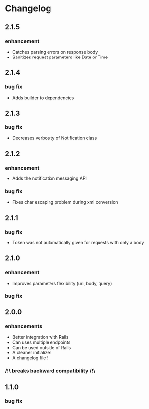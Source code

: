 Changelog
=========

2.1.5
-----

### enhancement
 * Catches parsing errors on response body
 * Sanitizes request parameters like Date or Time

2.1.4
-----

### bug fix
 * Adds builder to dependencies

2.1.3
-----

### bug fix
 * Decreases verbosity of Notification class

2.1.2
-----

### enhancement
 * Adds the notification messaging API

### bug fix
 * Fixes char escaping problem during xml conversion


2.1.1
-----

### bug fix
 * Token was not automatically given for requests with only a body

2.1.0
-----

### enhancement
 * Improves parameters flexibility (uri, body, query)

### bug fix

2.0.0
-----

### enhancements
 * Better integration with Rails
 * Can uses multiple endpoints
 * Can be used outside of Rails
 * A cleaner initializer
 * A changelog file !
 
### /!\ breaks backward compatibility /!\ 
	
1.1.0
-----

### bug fix